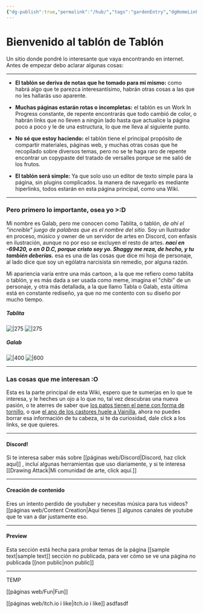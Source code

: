 ```yaml
---
{"dg-publish":true,"permalink":"/hub/","tags":"gardenEntry","dgHomeLink":true,"dgPassFrontmatter":false}
---
```



# Bienvenido al tablón de Tablón
Un sitio donde pondré lo interesante que vaya encontrando en internet. Antes de empezar debo aclarar algunas cosas: 

--- 

- **El tablón se deriva de notas que he tomado para mi mismo:** como habrá algo que te parezca interesantísimo, habrán otras cosas a las que no les hallarás uso aparente.
		
-  **Muchas páginas estarán rotas o incompletas:** el tablón es un Work In Progress constante, de repente encontrarás que todo cambió de color, o habrán links que no lleven a ningún lado hasta que actualice la página poco a poco y le de una estructura, lo que me lleva al siguiente punto.
		
- **No sé que estoy haciendo:** el tablón tiene el principal propósito de compartir materiales, páginas web, y muchas otras cosas que he recopilado sobre diversos temas, pero no se te haga raro de repente encontrar un copypaste del tratado de versalles porque se me salió de los frutos.

- **El tablón será simple:** Ya que solo uso un editor de texto simple para la página, sin plugins complicados. la manera de navegarlo es mediante hiperlinks, todos estarán en esta página principal, como una Wiki. 

---

### Pero primero lo importante, osea yo >:D

 Mi nombre es Galab, pero me conocen como Tablita, o tablón, *de ahí el "increible" juego de palabras que es el nombre del sitio.*  Soy un Ilustrador en proceso, músico y owner de un servidor de artes en Discord, con enfasis en ilustración, aunque no por eso se excluyen el resto de artes. ***nací en -69420, o en 0 D.C, porque cristo soy yo. Shaggy me reza, de hecho, y tu también deberías.***  esa es una de las cosas que dice mi hoja de personaje, al lado dice que soy un ególatra narcisista sin remedio, por alguna razón.

Mi apariencia varía entre una más cartoon, a la que me refiero como tablita o tablón, y es más dada a ser usada como meme, imagina el "chibi" de un personaje, y otra más detallada, a la que llamo Tabla o Galab, esta última está en constante rediseño, ya que no me contento con su diseño por mucho tiempo.

##### Tablita

![|275](https://i.imgur.com/7oO0RJr.gif)  ![|275](https://i.imgur.com/OrSSfZv.png)

##### Galab

![|400](https://i.imgur.com/uZbFPRi.png)  ![|600](https://i.imgur.com/roJfinS.gif)


---

### Las cosas que me interesan :O

Esta es la parte principal de esta Wiki, espero que te sumerjas en lo que te interesa, y le heches un ojo a lo que no, tal vez descubras una nueva pasión, o te aterres de saber que [los patos tienen el pene con forma de tornillo](https://cdnb.20m.es/sites/76/2018/11/El-largo-y-curioso-pene-del-pato-sudamericano-%E2%80%98malvas%C3%ADa-argentina%E2%80%99.jpg), o que [el ano de los castores huele a Vainilla](https://www.wikiwand.com/es/Cast%C3%B3reo), ahora no puedes borrar esa información de tu cabeza, si te da curiosidad, dale click a los links, se que quieres.

---

#### Discord!

Si te interesa saber más sobre  [[páginas web/Discord|Discord, haz click aquí]] , incluí algunas herramientas que uso diariamente,  y si te interesa  [[Drawing Attack|Mi comunidad de arte, click aquí.]] 

---

#### Creación de contenido

Eres un intento perdido de  youtuber y necesitas música para tus videos? [[páginas web/Content Creation|Aquí tienes ]] algunos canales de youtube que te van a dar justamente eso.

---

#### Preview

Esta sección está hecha para probar temas de la página [[sample text|sample text]]
sección no publicada, para ver cómo se ve una página no publicada [[non public|non public]]


---

TEMP

[[páginas web/Fun|Fun]]

[[páginas web/itch.io i like|itch.io i like]]
 asdfasdf
 
